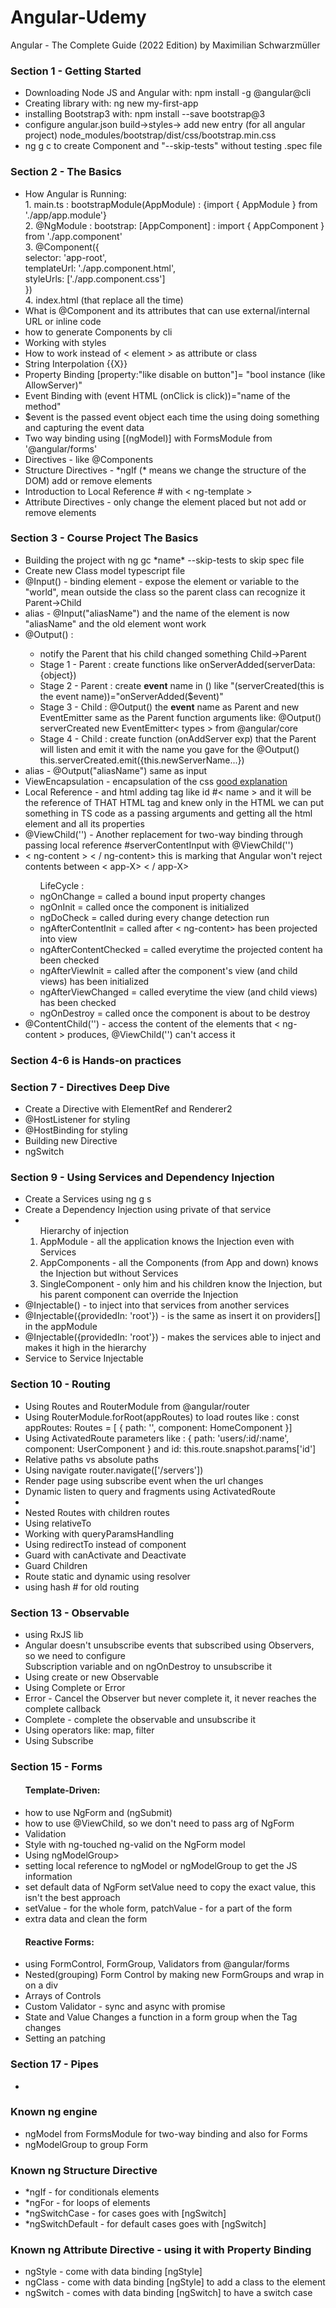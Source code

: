 # Angular-Udemy

Angular - The Complete Guide (2022 Edition) by Maximilian Schwarzmüller

<h3>Section 1 - Getting Started</h3>
<ul>
  <li>Downloading Node JS and Angular with: npm install -g @angular@cli</li>
  <li>Creating library with: ng new my-first-app</li>
  <li>installing Bootstrap3 with: npm install --save bootstrap@3 </li>
  <li>configure angular.json build->styles-> add new entry (for all angular project) node_modules/bootstrap/dist/css/bootstrap.min.css </li>
  <li> ng g c to create Component and "--skip-tests"  without testing .spec file</li>
</ul>

<h3>Section 2 - The Basics</h3>
<ul>
  <li>How Angular is Running: <br>
  1. main.ts : bootstrapModule(AppModule) : {import { AppModule } from './app/app.module'} <br>
  2. @NgModule : bootstrap: [AppComponent] : import { AppComponent } from './app.component' <br>
  3. @Component({<br>
    selector: 'app-root',<br>
    templateUrl: './app.component.html',<br>
    styleUrls: ['./app.component.css']<br>
  })<br>
  4. index.html (that replace all the time)
  </li>
  <li>What is @Component and its attributes that can use external/internal URL or inline code </li>
  <li>how to generate Components by cli</li>
  <li>Working with styles</li>
  <li>How to work instead of < element > as attribute or class</li>
  <li>String Interpolation {{X}}</li>
  <li>Property Binding [property:"like disable on button"]= "bool instance (like AllowServer)"</li>
  <li>Event Binding with (event HTML (onClick is click))="name of the method" </li>
  <li>$event is the passed event object each time the using doing something and capturing the event data</li>
  <li>Two way binding using [(ngModel)] with FormsModule from '@angular/forms'</li>
  <li>Directives - like @Components</li>
  <li>Structure Directives - *ngIf (* means we change the structure of the DOM) add or remove elements</li>
  <li>Introduction to Local Reference # with < ng-template ></li>
  <li>Attribute Directives - only change the element placed but not add or remove elements</li>
</ul>

<h3>Section 3 - Course Project The Basics</h3>
<ul>
  <li>Building the project with ng gc *name* --skip-tests to skip spec file</li>
  <li>Create new Class model typescript file</li>
  <li>@Input() - binding element - expose the element or variable to the "world", mean outside the class so the parent class can recognize it Parent->Child</li>
  <li>alias - @Input("aliasName") and the name of the element is now "aliasName" and the old element wont work</li>
  <li>@Output() : </li>
  <ul>
    <li>notify the Parent that his child changed something Child->Parent</li>
    <li>Stage 1 - Parent : create functions like onServerAdded(serverData:{object})</li>
    <li>Stage 2 - Parent : create <b>event</b> name in () like "(serverCreated(this is the event name))="onServerAdded($event)" </li>
    <li>Stage 3 - Child : @Output() the <b>event</b> name as Parent and new EventEmitter same as the Parent function arguments like: @Output() serverCreated new EventEmitter< types > from @angular/core</li>
    <li>Stage 4 - Child : create function (onAddServer exp) that the Parent will listen and emit it with the name you gave for the @Output() this.serverCreated.emit({this.newServerName...})</li>
  </ul>
  <li>alias - @Output("aliasName") same as input </li>
  <li>ViewEncapsulation - encapsulation of the css <a href="https://stackoverflow.com/questions/35651993/diff-between-viewencapsulation-native-viewencapsulation-none-and-viewencapsulat"> good explanation </a></li>
  <li>Local Reference - and html adding tag like id #< name > and it will be the reference of THAT HTML tag and knew only in the HTML we can put something in TS code as a passing arguments and getting all the html element and all its properties</li>
  <li>@ViewChild('') - Another replacement for two-way binding through passing local reference #serverContentInput with @ViewChild('')</li>
  <li>< ng-content > < / ng-content> this is marking that Angular won't reject contents between < app-X> < / app-X></li>
    <ul>LifeCycle : 
      <li>ngOnChange = called a bound input property changes</li>
      <li>ngOnInit = called once the component is initialized</li>
      <li>ngDoCheck = called during every change detection run</li>
      <li>ngAfterContentInit = called after < ng-content> has been projected into view</li>
      <li>ngAfterContentChecked = called everytime the projected content ha been checked</li>
      <li>ngAfterViewInit = called after the component's view (and child views) has been initialized</li>
      <li>ngAfterViewChanged = called everytime the view (and child views) has been checked</li>
      <li>ngOnDestroy = called once the component is about to be destroy</li>
    </ul>
    <li>@ContentChild('') - access the content of the elements that < ng-content > produces, @ViewChild('') can't access it</li>
</ul>

<h3>Section 4-6 is Hands-on practices</h3>

<h3>Section 7 - Directives Deep Dive</h3>
<ul>
  <li>Create a Directive with ElementRef and Renderer2</li>
  <li>@HostListener for styling</li>
  <li>@HostBinding for styling</li>
  <li>Building new Directive </li>
  <li>ngSwitch</li>
</ul>

<h3>Section 9 - Using Services and Dependency Injection</h3>
<ul>
  <li>Create a Services using ng g s</li>
  <li>Create a Dependency Injection using private of that service</li>
  <li>
    <ol>Hierarchy of injection
    <li>AppModule - all the application knows the Injection even with Services</li>
    <li>AppComponents - all the Components (from App and down) knows the Injection but without Services</li>
    <li>SingleComponent - only him and his children know the Injection, but his parent component can override the Injection</li>
    </ol>
  </li>
  <li>@Injectable() - to inject into that services from another services</li>
  <li>@Injectable({providedIn: 'root'}) - is the same as insert it on providers[] in the appModule</li>
  <li>@Injectable({providedIn: 'root'}) - makes the services able to inject and makes it high in the hierarchy</li>
  <li>Service to Service Injectable</li>
</ul>

<h3>Section 10 - Routing</h3>
<ul>
  <li>Using Routes and RouterModule from @angular/router</li>
  <li>Using RouterModule.forRoot(appRoutes) to load routes like : const appRoutes: Routes = [
  { path: '', component: HomeComponent }]
  <li>Using ActivatedRoute parameters like : { path: 'users/:id/:name', component: UserComponent } and id: this.route.snapshot.params['id'] </li>
  <li>Relative paths vs absolute paths</li>
  <li>Using navigate router.navigate(['/servers'])</li>
  <li>Render page using subscribe event when the url changes</li>
  <li>Dynamic listen to query and fragments using ActivatedRoute<li>
  <li>Nested Routes with children routes</li>
  <li>Using relativeTo</li>
  <li>Working with queryParamsHandling</li>
  <li>Using redirectTo instead of component</li>
  <li>Guard with canActivate and Deactivate</li>
  <li>Guard Children</li>
  <li>Route static and dynamic using resolver</li>
  <li>using hash # for old routing</li>
</ul>
<h3>Section 13 - Observable</h3>
<ul>
    <li>using RxJS lib</li>
    <li>Angular doesn't unsubscribe events that subscribed using Observers, so we need to configure <br> 
        Subscription variable and on ngOnDestroy to unsubscribe it</li>
    <li>Using create or new Observable</li>
    <li>Using Complete or Error</li>
    <li>Error - Cancel the Observer but never complete it, it never reaches the complete callback</li>
    <li>Complete - complete the observable and unsubscribe it</li>
    <li>Using operators like: map, filter</li>
    <li>Using Subscribe</li>
</ul>

<h3>Section 15 - Forms</h3>
<ul>
    <h4>Template-Driven:</h4>
    <li>how to use NgForm and (ngSubmit)</li>
    <li>how to use @ViewChild, so we don't need to pass arg of NgForm</li>
    <li>Validation</li>
    <li>Style with ng-touched ng-valid on the NgForm model</li>
    <li>Using ngModelGroup></li>
    <li>setting local reference to ngModel or ngModelGroup to get the JS information</li>
    <li>set default data of NgForm setValue need to copy the exact value, this isn't the best approach</li>
    <li>setValue - for the whole form, patchValue - for a part of the form</li>
    <li>extra data and clean the form</li>
    <h4>Reactive Forms:</h4>
    <li>using FormControl, FormGroup, Validators from @angular/forms</li>
    <li>Nested(grouping) Form Control by making new FormGroups and wrap in on a div</li>
    <li>Arrays of Controls</li>
    <li>Custom Validator - sync and async with promise</li>
    <li>State and Value Changes a function in a form group when the Tag changes</li>
    <li>Setting an patching</li>
</ul>

<h3>Section 17 - Pipes</h3>
<ul>
    <li></li>
</ul>

<h3> Known ng engine </h3>
<ul>
  <li>ngModel from FormsModule for two-way binding and also for Forms</li>
  <li>ngModelGroup to group Form</li>
</ul>

<h3> Known ng Structure Directive </h3>
<ul>
  <li>*ngIf - for conditionals elements</li>
  <li>*ngFor - for loops of elements</li>
  <li>*ngSwitchCase - for cases goes with [ngSwitch]</li>
  <li>*ngSwitchDefault - for default cases goes with [ngSwitch]</li>
</ul>

<h3> Known ng Attribute Directive - using it with Property Binding</h3>
<ul>
  <li>ngStyle - come with data binding [ngStyle]</li>
  <li>ngClass - come with data binding [ngStyle] to add a class to the element</li>
  <li>ngSwitch - comes with data binding [ngSwitch] to have a switch case</li>
</ul>
